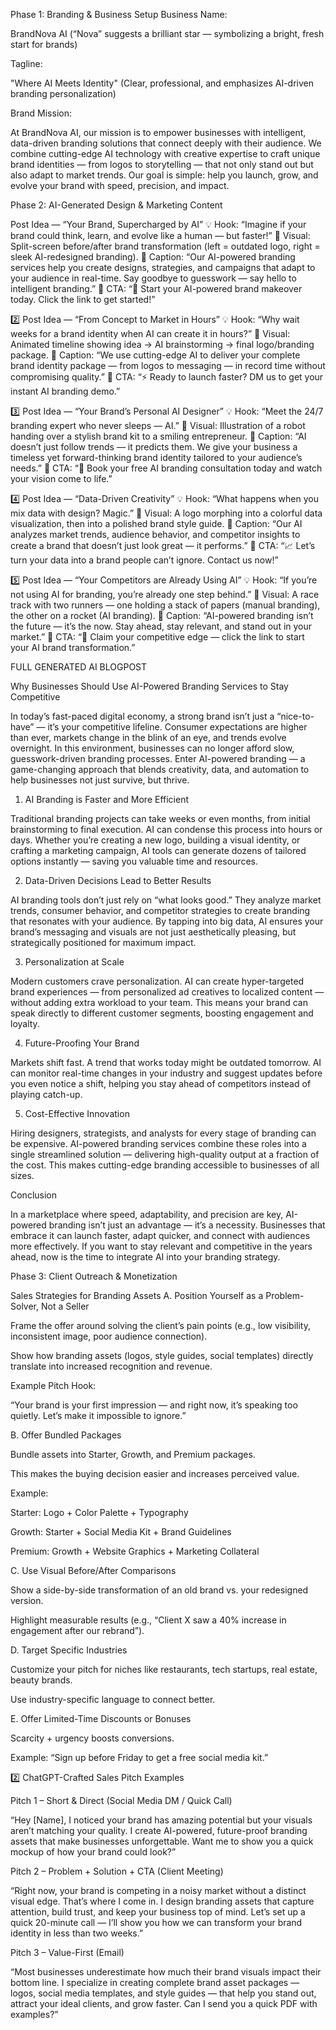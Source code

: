 Phase 1: Branding & Business Setup
Business Name:

BrandNova AI
(“Nova” suggests a brilliant star — symbolizing a bright, fresh start for brands)

Tagline:

"Where AI Meets Identity"
(Clear, professional, and emphasizes AI-driven branding personalization)

Brand Mission:

At BrandNova AI, our mission is to empower businesses with intelligent, data-driven branding solutions that connect deeply with their audience.
We combine cutting-edge AI technology with creative expertise to craft unique brand identities — from logos to storytelling — that not only stand out but also adapt to market trends.
Our goal is simple: help you launch, grow, and evolve your brand with speed, precision, and impact.



 Phase 2: AI-Generated Design & Marketing Content

 Post Idea — “Your Brand, Supercharged by AI”
💡 Hook: “Imagine if your brand could think, learn, and evolve like a human — but faster!”
📸 Visual: Split-screen before/after brand transformation (left = outdated logo, right = sleek AI-redesigned branding).
📝 Caption: “Our AI-powered branding services help you create designs, strategies, and campaigns that adapt to your audience in real-time. Say goodbye to guesswork — say hello to intelligent branding.”
📢 CTA: “🚀 Start your AI-powered brand makeover today. Click the link to get started!”

2️⃣ Post Idea — “From Concept to Market in Hours”
💡 Hook: “Why wait weeks for a brand identity when AI can create it in hours?”
📸 Visual: Animated timeline showing idea → AI brainstorming → final logo/branding package.
📝 Caption: “We use cutting-edge AI to deliver your complete brand identity package — from logos to messaging — in record time without compromising quality.”
📢 CTA: “⚡ Ready to launch faster? DM us to get your instant AI branding demo.”

3️⃣ Post Idea — “Your Brand’s Personal AI Designer”
💡 Hook: “Meet the 24/7 branding expert who never sleeps — AI.”
📸 Visual: Illustration of a robot handing over a stylish brand kit to a smiling entrepreneur.
📝 Caption: “AI doesn’t just follow trends — it predicts them. We give your business a timeless yet forward-thinking brand identity tailored to your audience’s needs.”
📢 CTA: “🎯 Book your free AI branding consultation today and watch your vision come to life.”

4️⃣ Post Idea — “Data-Driven Creativity”
💡 Hook: “What happens when you mix data with design? Magic.”
📸 Visual: A logo morphing into a colorful data visualization, then into a polished brand style guide.
📝 Caption: “Our AI analyzes market trends, audience behavior, and competitor insights to create a brand that doesn’t just look great — it performs.”
📢 CTA: “📈 Let’s turn your data into a brand people can’t ignore. Contact us now!”

5️⃣ Post Idea — “Your Competitors are Already Using AI”
💡 Hook: “If you’re not using AI for branding, you’re already one step behind.”
📸 Visual: A race track with two runners — one holding a stack of papers (manual branding), the other on a rocket (AI branding).
📝 Caption: “AI-powered branding isn’t the future — it’s the now. Stay ahead, stay relevant, and stand out in your market.”
📢 CTA: “🚀 Claim your competitive edge — click the link to start your AI brand transformation.”

FULL GENERATED AI BLOGPOST

Why Businesses Should Use AI-Powered Branding Services to Stay Competitive

In today’s fast-paced digital economy, a strong brand isn’t just a “nice-to-have” — it’s your competitive lifeline. Consumer expectations are higher than ever, markets change in the blink of an eye, and trends evolve overnight. In this environment, businesses can no longer afford slow, guesswork-driven branding processes.
Enter AI-powered branding — a game-changing approach that blends creativity, data, and automation to help businesses not just survive, but thrive.

1. AI Branding is Faster and More Efficient

Traditional branding projects can take weeks or even months, from initial brainstorming to final execution. AI can condense this process into hours or days.
Whether you’re creating a new logo, building a visual identity, or crafting a marketing campaign, AI tools can generate dozens of tailored options instantly — saving you valuable time and resources.

2. Data-Driven Decisions Lead to Better Results

AI branding tools don’t just rely on “what looks good.” They analyze market trends, consumer behavior, and competitor strategies to create branding that resonates with your audience.
By tapping into big data, AI ensures your brand’s messaging and visuals are not just aesthetically pleasing, but strategically positioned for maximum impact.

3. Personalization at Scale

Modern customers crave personalization. AI can create hyper-targeted brand experiences — from personalized ad creatives to localized content — without adding extra workload to your team.
This means your brand can speak directly to different customer segments, boosting engagement and loyalty.

4. Future-Proofing Your Brand

Markets shift fast. A trend that works today might be outdated tomorrow. AI can monitor real-time changes in your industry and suggest updates before you even notice a shift, helping you stay ahead of competitors instead of playing catch-up.

5. Cost-Effective Innovation

Hiring designers, strategists, and analysts for every stage of branding can be expensive. AI-powered branding services combine these roles into a single streamlined solution — delivering high-quality output at a fraction of the cost. This makes cutting-edge branding accessible to businesses of all sizes.

Conclusion

In a marketplace where speed, adaptability, and precision are key, AI-powered branding isn’t just an advantage — it’s a necessity. Businesses that embrace it can launch faster, adapt quicker, and connect with audiences more effectively.
If you want to stay relevant and competitive in the years ahead, now is the time to integrate AI into your branding strategy.




Phase 3: Client Outreach & Monetization

Sales Strategies for Branding Assets
A. Position Yourself as a Problem-Solver, Not a Seller

Frame the offer around solving the client’s pain points (e.g., low visibility, inconsistent image, poor audience connection).

Show how branding assets (logos, style guides, social templates) directly translate into increased recognition and revenue.

Example Pitch Hook:

“Your brand is your first impression — and right now, it’s speaking too quietly. Let’s make it impossible to ignore.”

B. Offer Bundled Packages

Bundle assets into Starter, Growth, and Premium packages.

This makes the buying decision easier and increases perceived value.

Example:

Starter: Logo + Color Palette + Typography

Growth: Starter + Social Media Kit + Brand Guidelines

Premium: Growth + Website Graphics + Marketing Collateral

C. Use Visual Before/After Comparisons

Show a side-by-side transformation of an old brand vs. your redesigned version.

Highlight measurable results (e.g., “Client X saw a 40% increase in engagement after our rebrand”).

D. Target Specific Industries

Customize your pitch for niches like restaurants, tech startups, real estate, beauty brands.

Use industry-specific language to connect better.

E. Offer Limited-Time Discounts or Bonuses

Scarcity + urgency boosts conversions.

Example: “Sign up before Friday to get a free social media kit.”

2️⃣ ChatGPT-Crafted Sales Pitch Examples

Pitch 1 – Short & Direct (Social Media DM / Quick Call)

“Hey [Name], I noticed your brand has amazing potential but your visuals aren’t matching your quality. I create AI-powered, future-proof branding assets that make businesses unforgettable. Want me to show you a quick mockup of how your brand could look?”

Pitch 2 – Problem + Solution + CTA (Client Meeting)

“Right now, your brand is competing in a noisy market without a distinct visual edge. That’s where I come in. I design branding assets that capture attention, build trust, and keep your business top of mind. Let’s set up a quick 20-minute call — I’ll show you how we can transform your brand identity in less than two weeks.”

Pitch 3 – Value-First (Email)

“Most businesses underestimate how much their brand visuals impact their bottom line. I specialize in creating complete brand asset packages — logos, social media templates, and style guides — that help you stand out, attract your ideal clients, and grow faster. Can I send you a quick PDF with examples?”